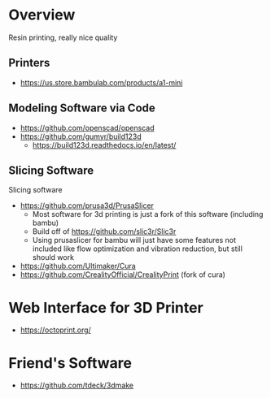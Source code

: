 # Overview


Resin printing, really nice quality

## Printers

- https://us.store.bambulab.com/products/a1-mini


## Modeling Software via Code

- https://github.com/openscad/openscad
- https://github.com/gumyr/build123d
    - https://build123d.readthedocs.io/en/latest/

## Slicing Software

Slicing software

- https://github.com/prusa3d/PrusaSlicer
    - Most software for 3d printing is just a fork of this software (including bambu)
    - Build off of https://github.com/slic3r/Slic3r
    - Using prusaslicer for bambu will just have some features not included like flow optimization and vibration reduction, but still should work
- https://github.com/Ultimaker/Cura
- https://github.com/CrealityOfficial/CrealityPrint (fork of cura)

# Web Interface for 3D Printer 

- https://octoprint.org/

# Friend's Software

- https://github.com/tdeck/3dmake